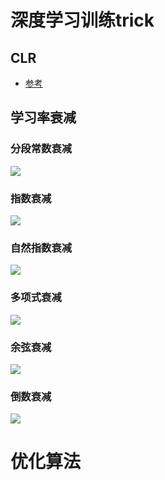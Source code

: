 # 深度学习训练trick
## CLR
- [参考](https://cloud.tencent.com/developer/article/1551248)
## 学习率衰减
### 分段常数衰减
![](https://img-blog.csdn.net/20180420125158231)

### 指数衰减
![](https://img-blog.csdn.net/20180420125908332)

### 自然指数衰减
![](https://img-blog.csdn.net/20180420130129225)

### 多项式衰减
![](https://img-blog.csdn.net/2018042013034866)

### 余弦衰减
![](https://img-blog.csdn.net/20180420130616662)

### 倒数衰减
![](https://img-blog.csdn.net/20180420130757716)

# 优化算法

